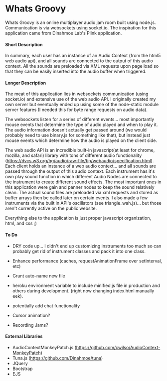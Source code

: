 # Whats Groovy

Whats Groovy is an online multiplayer audio jam room built using node.js. Communication is via websockets using socket.io. The inspiration for this application came from Dinahmoe Lab's Plink application.

#### Short Description

In summary, each user has an instance of an Audio Context (from the html5 web audio api), and all sounds are connected to the output of this audio context. All the sounds are preloaded via XML requests upon page load so that they can be easily inserted into the audio buffer when triggered.

#### Longer Description

The meat of this application lies in websockets communication (using socket.io) and extensive use of the web audio API. I originally created my own server but eventually ended up using some of the node-static module server features (I needed this for byte range requests on audio data).

The websockets listen for a series of different events... most importantly mouse events that determine the type of audio played and when to play it. The audio information doesn't actually get passed around (we would probably need to use binary.js for something like that), but instead just mouse events which determine how the audio is played on the client side. 

The web audio API is an incredible built-in javascript(at least for chrome, mozilla, and safari) library with tons of different audio functionality (https://dvcs.w3.org/hg/audio/raw-file/tip/webaudio/specification.html). Each client holds an instance of a web audio context... and all sounds are passed through the output of this audio context. Each instrument has it's own play sound function in which different Audio Nodes are connected to the instrument to create different sound effects. The most important ones in this application were gain and panner nodes to keep the sound relatively clean. The actual sound files are preloaded via xml requests and stored as buffer arrays then be called later on certain events. I also made a few instruments via the built in API's oscillators (see triangle_wah.js)... but those aren't currently active on the public website.

Everything else to the application is just proper javascript organization, html, and css ;)

#### To Do

- DRY code up... I didn't end up customizing instruments too much so can probably get rid of instrument classes and pack it into one class. 

- Enhance performance (caches, requestAnimationFrame over setInterval, etc)

- Grunt auto-name new file 

- heroku environment variable to include minified js file in production and others during development. (right now changing index.html manually eek).

- potentially add chat functionality

- Cursor animation?

- Recording Jams?

#### External Libraries

- AudioContextMonkeyPatch.js (https://github.com/cwilso/AudioContext-MonkeyPatch)
- Tuna.js (https://github.com/Dinahmoe/tuna)
- JQuery
- Bootstrap
- EJS
